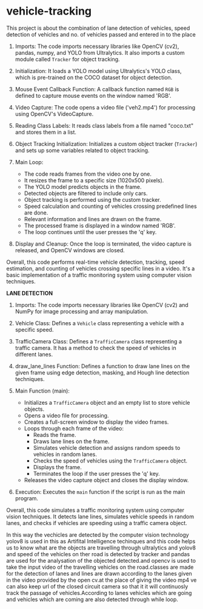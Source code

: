 # vehicle-tracking
This project is about the combination of lane detection of vehicles, speed detection of vehicles and no. of vehicles passed and entered in to the place

1. Imports: The code imports necessary libraries like OpenCV (cv2), pandas, numpy, and YOLO from Ultralytics. It also imports a custom module called `Tracker` for object tracking.

2. Initialization: It loads a YOLO model using Ultralytics's YOLO class, which is pre-trained on the COCO dataset for object detection.

3. Mouse Event Callback Function: A callback function named `RGB` is defined to capture mouse events on the window named 'RGB'.

4. Video Capture: The code opens a video file ('veh2.mp4') for processing using OpenCV's VideoCapture.

5. Reading Class Labels: It reads class labels from a file named "coco.txt" and stores them in a list.

6. Object Tracking Initialization: Initializes a custom object tracker (`Tracker`) and sets up some variables related to object tracking.

7. Main Loop:
   - The code reads frames from the video one by one.
   - It resizes the frame to a specific size (1020x500 pixels).
   - The YOLO model predicts objects in the frame.
   - Detected objects are filtered to include only cars.
   - Object tracking is performed using the custom tracker.
   - Speed calculation and counting of vehicles crossing predefined lines are done.
   - Relevant information and lines are drawn on the frame.
   - The processed frame is displayed in a window named 'RGB'.
   - The loop continues until the user presses the 'q' key.

8. Display and Cleanup: Once the loop is terminated, the video capture is released, and OpenCV windows are closed.

Overall, this code performs real-time vehicle detection, tracking, speed estimation, and counting of vehicles crossing specific lines in a video. It's a basic implementation of a traffic monitoring system using computer vision techniques.

**LANE DETECTION**
1. Imports: The code imports necessary libraries like OpenCV (cv2) and NumPy for image processing and array manipulation.

2. Vehicle Class: Defines a `Vehicle` class representing a vehicle with a specific speed.

3. TrafficCamera Class: Defines a `TrafficCamera` class representing a traffic camera. It has a method to check the speed of vehicles in different lanes.

4. draw_lane_lines Function: Defines a function to draw lane lines on the given frame using edge detection, masking, and Hough line detection techniques.

5. Main Function (main):
   - Initializes a `TrafficCamera` object and an empty list to store vehicle objects.
   - Opens a video file for processing.
   - Creates a full-screen window to display the video frames.
   - Loops through each frame of the video:
     - Reads the frame.
     - Draws lane lines on the frame.
     - Simulates vehicle detection and assigns random speeds to vehicles in random lanes.
     - Checks the speed of vehicles using the `TrafficCamera` object.
     - Displays the frame.
     - Terminates the loop if the user presses the 'q' key.
   - Releases the video capture object and closes the display window.

6. Execution: Executes the `main` function if the script is run as the main program.

Overall, this code simulates a traffic monitoring system using computer vision techniques. It detects lane lines, simulates vehicle speeds in random lanes, and checks if vehicles are speeding using a traffic camera object.


In this way the vechicles are detected by the computer vision technology yolov8 is used in this as Artifital Intelligence techinques and this code helps us to know what are the objects are travelling through ultralytics and yolov8 and speed of the vehicles on ther road is detected by tracker and pandas are used for the analysation of the objected detected.and opencv is used to take the input video of the travelling vehicles on the road.classes are made for the detection of lanes and lines are drawn according to the lanes given in the video provided by the open cv.at the place of giving the video mp4 ve can also keep url of the closed circuit camera so that it it will continuosly track the passage of vehicles.According to lanes vehicles which are going and vehicles which are coming are also detected through while loop.
